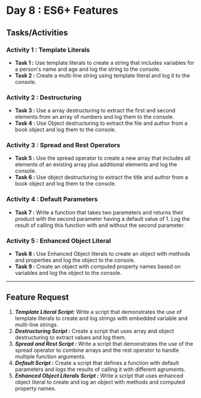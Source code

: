 # Day 8 : ES6+ Features

## Tasks/Activities

### Activity 1 : Template Literals
- **Task 1 :** Use template literals to create a string that includes variables for a person's name and age and log the string to the console.
- **Task 2 :** Create a multi-line string using template literal and log it to the console.

### Activity 2 : Destructuring
- **Task 3 :** Use a array destructuring to extract the first and second elements from an array of numbers and log them to the console.
- **Task 4 :** Use Object destructuring to extract the file and author from a book object and log them to the console.


### Activity 3 : Spread and Rest Operators
- **Task 5 :** Use the spread operator to create a new array that includes all elements of an existing array plus additional elements and log the console.
- **Task 6 :** Use object destructuring to extract the title and author from a book object and log them to the console.


### Activity 4 : Default Parameters
- **Task 7 :** Write a function that takes two parameters and returns their product with the second parameter having a default value of 1. Log the result of calling this function with and without the second parameter.


### Activity 5 : Enhanced Object Literal
- **Task 8 :** Use Enhanced Object literals to create an object with methods and properties and log the object to the console.
- **Task 9 :** Create an object with computed property names based on variables and log the object to the console.

***
## Feature Request

1. ***Template Literal Script:*** Write a script that demonstrates the use of template literals to create and log strings with embedded variable and multi-line strings.
2. ***Destructuring Script :*** Create a script that uses array and object destructuring to extract values and log them.
3. ***Spread and Rest Script :*** Write a script that demonstrates the use of the spread operator to combine arrays and the rest operator to handle multiple function arguments.
4. ***Default Script :*** Create a script that defines a function with default parameters and logs the results of calling it with different agruments.
5. ***Enhanced Object Literals Script :*** Write a script that uses enhanced object literal to create and log an object with methods and computed property names.
